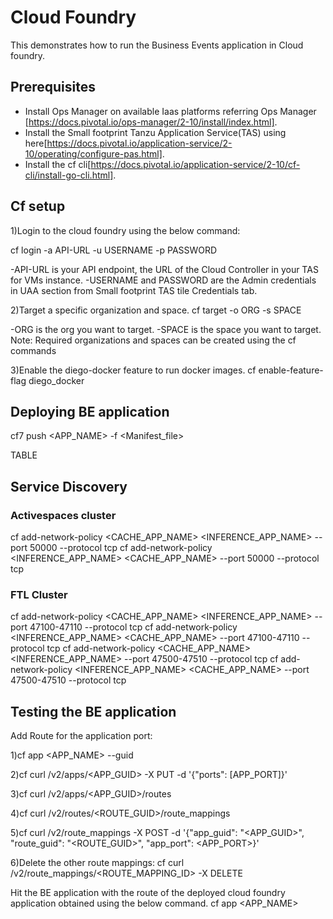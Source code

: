 # Cloud Foundry

This demonstrates how to run the Business Events application in Cloud foundry.

## Prerequisites
* Install Ops Manager on available Iaas platforms referring Ops Manager [https://docs.pivotal.io/ops-manager/2-10/install/index.html].
* Install the Small footprint Tanzu Application Service(TAS) using here[https://docs.pivotal.io/application-service/2-10/operating/configure-pas.html].
* Install the cf cli[https://docs.pivotal.io/application-service/2-10/cf-cli/install-go-cli.html].

## Cf setup

1)Login to the cloud foundry using the below command:

cf login -a API-URL -u USERNAME -p PASSWORD

-API-URL is your API endpoint, the URL of the Cloud Controller in your TAS for VMs instance.
-USERNAME and PASSWORD are the Admin credentials in UAA section from Small footprint TAS tile Credentials tab.

2)Target a specific organization and space. 
cf target -o ORG -s SPACE

-ORG is the org you want to target.
-SPACE is the space you want to target.
Note: Required organizations and spaces can be created using the cf commands

3)Enable the diego-docker feature to run docker images. 
cf enable-feature-flag diego_docker

## Deploying BE application

cf7 push <APP_NAME> -f <Manifest_file>

TABLE

## Service Discovery

### Activespaces cluster

cf add-network-policy <CACHE_APP_NAME> <INFERENCE_APP_NAME> --port 50000 --protocol tcp
cf add-network-policy <INFERENCE_APP_NAME> <CACHE_APP_NAME> --port 50000 --protocol tcp

### FTL Cluster

cf add-network-policy <CACHE_APP_NAME> <INFERENCE_APP_NAME> --port 47100-47110 --protocol tcp
cf add-network-policy <INFERENCE_APP_NAME> <CACHE_APP_NAME> --port 47100-47110 --protocol tcp
cf add-network-policy <CACHE_APP_NAME> <INFERENCE_APP_NAME> --port 47500-47510 --protocol tcp
cf add-network-policy <INFERENCE_APP_NAME> <CACHE_APP_NAME> --port 47500-47510 --protocol tcp

## Testing the BE application

Add Route for the application port:

1)cf app <APP_NAME> --guid

2)cf curl /v2/apps/<APP_GUID> -X PUT -d '{"ports": [APP_PORT]}'

3)cf curl /v2/apps/<APP_GUID>/routes

4)cf curl /v2/routes/<ROUTE_GUID>/route_mappings

5)cf curl /v2/route_mappings -X POST -d '{"app_guid": "<APP_GUID>", "route_guid": "<ROUTE_GUID>", "app_port": <APP_PORT>}'

6)Delete the other route mappings:
cf curl /v2/route_mappings/<ROUTE_MAPPING_ID> -X DELETE

Hit the BE application with the route of the deployed cloud foundry application obtained using the below command.
cf app <APP_NAME>

